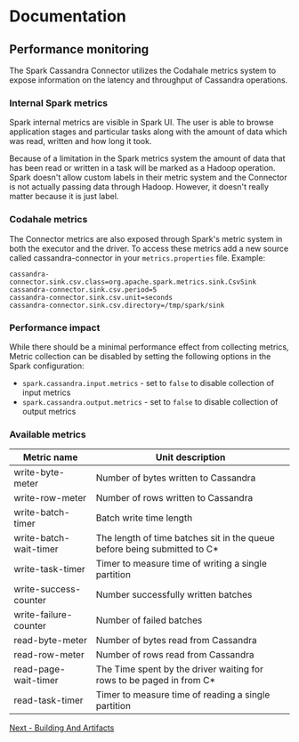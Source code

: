 # Documentation
## Performance monitoring

The Spark Cassandra Connector utilizes the Codahale metrics system to expose information on the
latency and throughput of Cassandra operations.

### Internal Spark metrics
Spark internal metrics are visible in Spark UI. The user is able to browse application stages and
particular tasks along with the amount of data which was read, written and how long it took.

Because of a limitation in the Spark metrics system the amount of data that has been read or written
in a task will be marked as a Hadoop operation. Spark doesn't allow custom labels in their metric
system and the Connector is not actually passing data through Hadoop. However, it doesn't really
matter because it is just label.

### Codahale metrics
The Connector metrics are also exposed through Spark's metric system in both the executor and the
driver. To access these metrics add a new source called cassandra-connector in your
`metrics.properties` file. Example:

```
cassandra-connector.sink.csv.class=org.apache.spark.metrics.sink.CsvSink
cassandra-connector.sink.csv.period=5
cassandra-connector.sink.csv.unit=seconds
cassandra-connector.sink.csv.directory=/tmp/spark/sink
```

### Performance impact
While there should be a minimal performance effect from collecting metrics, Metric collection can be
disabled by setting the following options in the Spark configuration:

- `spark.cassandra.input.metrics` - set to `false` to disable collection of input metrics
- `spark.cassandra.output.metrics` - set to `false` to disable collection of output metrics

### Available metrics
Metric name            | Unit description
-----------------------|---------------------------------------------------------------
write-byte-meter       | Number of bytes written to Cassandra
write-row-meter        | Number of rows written to Cassandra
write-batch-timer      | Batch write time length
write-batch-wait-timer | The length of time batches sit in the queue before being submitted to C*
write-task-timer       | Timer to measure time of writing a single partition
write-success-counter  | Number successfully written batches
write-failure-counter  | Number of failed batches
read-byte-meter        | Number of bytes read from Cassandra
read-row-meter         | Number of rows read from Cassandra
read-page-wait-timer   | The Time spent by the driver waiting for rows to be paged in from C*
read-task-timer        | Timer to measure time of reading a single partition

[Next - Building And Artifacts](doc/12_building_and_artifacts.md)